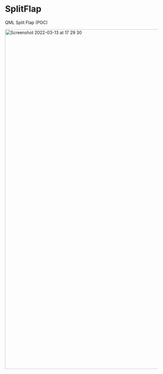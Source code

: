 # SplitFlap
QML Split Flap (POC)

<img width="1116" alt="Screenshot 2022-03-13 at 17 29 30" src="https://user-images.githubusercontent.com/15193153/158069883-e26a70fc-400b-43be-851c-bc5abe44db3f.png">
